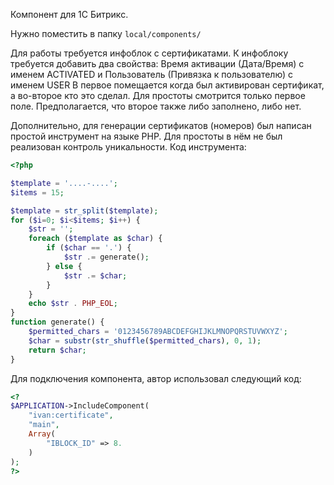 Компонент для 1С Битрикс.

Нужно поместить в папку `local/components/`

Для работы требуется инфоблок с сертификатами.
К инфоблоку требуется добавить два свойства: Время активации (Дата/Время) с именем ACTIVATED и Пользователь (Привязка к пользователю) с именем USER
В первое помещается когда был активирован сертификат, а во-второе кто это сделал. Для простоты смотрится только первое поле. Предполагается, что второе также либо заполнено, либо нет.

Дополнительно, для генерации сертификатов (номеров) был написан простой инструмент на языке PHP. Для простоты в нём не был реализован контроль уникальности.
Код инструмента:
```php
<?php

$template = '....-....';
$items = 15;

$template = str_split($template);
for ($i=0; $i<$items; $i++) {
    $str = '';
    foreach ($template as $char) {
        if ($char == '.') {
            $str .= generate();
        } else {
            $str .= $char;
        }
    }
    echo $str . PHP_EOL;
}
function generate() {
    $permitted_chars = '0123456789ABCDEFGHIJKLMNOPQRSTUVWXYZ';
    $char = substr(str_shuffle($permitted_chars), 0, 1);
    return $char;
}
```

Для подключения компонента, автор использовал следующий код:
```php
<?
$APPLICATION->IncludeComponent(
	"ivan:certificate",
	"main",
	Array(
		"IBLOCK_ID" => 8.
	)
);
?>
```
